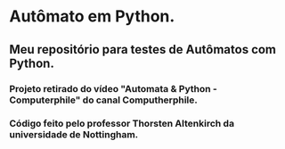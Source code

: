 # Autômato em Python.

## Meu repositório para testes de Autômatos com Python.

### Projeto retirado do vídeo "Automata & Python - Computerphile" do canal Computherphile.
### Código feito pelo professor Thorsten Altenkirch da universidade de Nottingham.
